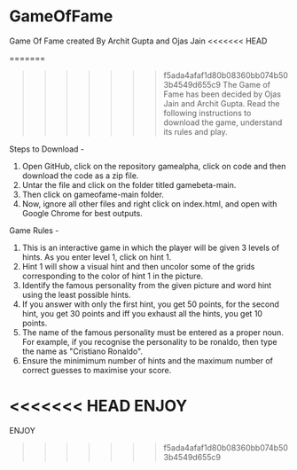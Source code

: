 # GameOfFame
Game Of Fame created By Archit Gupta and Ojas Jain
<<<<<<< HEAD

=======
>>>>>>> f5ada4afaf1d80b08360bb074b503b4549d655c9
The Game of Fame has been decided by Ojas Jain and Archit Gupta. Read the following instructions to download the game, understand its rules and play.

Steps to Download -
1. Open GitHub, click on the repository gamealpha, click on code and then download the code as a zip file. 
2. Untar the file and click on the folder titled gamebeta-main. 
3. Then click on gameofame-main folder.
4. Now, ignore all other files and right click on index.html, and open with Google Chrome for best outputs.

Game Rules - 
1. This is an interactive game in which the player will be given 3 levels of hints. As you enter level 1, click on hint 1.
2. Hint 1 will show a visual hint and then uncolor some of the grids corresponding to the color of hint 1 in the picture.
3. Identify the famous personality from the given picture and word hint using the least possible hints. 
4. If you answer with only the first hint, you get 50 points, for the second hint, you get 30 points and iff you exhaust all the hints, you get 10 points.
5. The name of the famous personality must be entered as a proper noun. For example, if you recognise the personality to be ronaldo, then type the name as "Cristiano Ronaldo".
6. Ensure the minimimum number of hints and the maximum number of correct guesses to maximise your score.


<<<<<<< HEAD
ENJOY
=======
ENJOY
>>>>>>> f5ada4afaf1d80b08360bb074b503b4549d655c9
